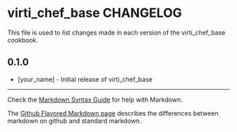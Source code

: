 # virti_chef_base CHANGELOG

This file is used to list changes made in each version of the virti_chef_base cookbook.

## 0.1.0
- [your_name] - Initial release of virti_chef_base

- - -
Check the [Markdown Syntax Guide](http://daringfireball.net/projects/markdown/syntax) for help with Markdown.

The [Github Flavored Markdown page](http://github.github.com/github-flavored-markdown/) describes the differences between markdown on github and standard markdown.
